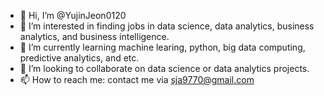 - 👋 Hi, I’m @YujinJeon0120
- 👀 I’m interested in finding jobs in data science, data analytics, business analytics, and business intelligence.
- 🌱 I’m currently learning machine learing, python, big data computing, predictive analytics, and etc.
- 💞️ I’m looking to collaborate on data science or data analytics projects.
- 📫 How to reach me: contact me via sja9770@gmail.com

<!---
YujinJeon0120/YujinJeon0120 is a ✨ special ✨ repository because its `README.md` (this file) appears on your GitHub profile.
You can click the Preview link to take a look at your changes.
--->
